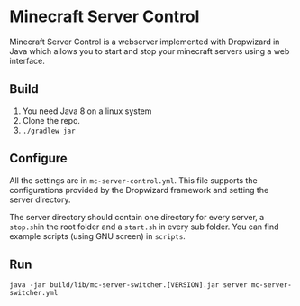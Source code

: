 # Minecraft Server Control

Minecraft Server Control is a webserver implemented with Dropwizard in Java which allows you to start and stop your
minecraft servers using a web interface.

## Build
1. You need Java 8 on a linux system
2. Clone the repo.
3. `./gradlew jar`

## Configure
All the settings are in `mc-server-control.yml`.
This file supports the configurations provided by the Dropwizard framework and setting the server directory.

The server directory should contain one directory for every server, a `stop.sh`in the root folder and a `start.sh` in every sub folder.
You can find example scripts (using GNU screen) in `scripts`.

## Run
`java -jar build/lib/mc-server-switcher.[VERSION].jar server mc-server-switcher.yml`
